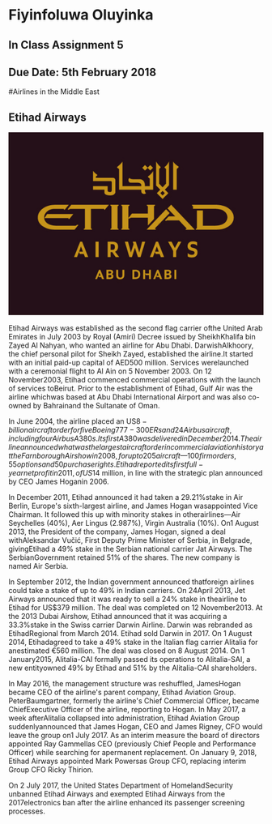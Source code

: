 # Fiyinfoluwa Oluyinka

## In Class Assignment 5

## Due Date: 5th February 2018

#Airlines in the Middle East

## Etihad Airways

![Etihad](/foluyink/media/Etihad.jpg)



Etihad Airways was established as the second flag carrier ofthe United Arab Emirates in July 2003 by Royal (Amiri) Decree issued by SheikhKhalifa bin Zayed Al Nahyan, who wanted an airline for Abu Dhabi. DarwishAlkhoory, the chief personal pilot for Sheikh Zayed, established the airline.It started with an initial paid-up capital of AED500 million. Services werelaunched with a ceremonial flight to Al Ain on 5 November 2003. On 12 November2003, Etihad commenced commercial operations with the launch of services toBeirut. Prior to the establishment of Etihad, Gulf Air was the airline whichwas based at Abu Dhabi International Airport and was also co-owned by Bahrainand the Sultanate of Oman.

 

In June 2004, the airline placed an US$8-billion aircraftorder for five Boeing 777-300ERs and 24 Airbus aircraft, including four AirbusA380s. Its first A380 was delivered in December 2014.The airline announced whatwas the largest aircraft order in commercial aviation history at theFarnborough Airshow in 2008, for up to 205 aircraft—100 firm orders, 55 optionsand 50 purchase rights. Etihad reported its first full-year net profit in 2011,of US$14 million, in line with the strategic plan announced by CEO James Hoganin 2006.

 

In December 2011, Etihad announced it had taken a 29.21%stake in Air Berlin, Europe's sixth-largest airline, and James Hogan wasappointed Vice Chairman. It followed this up with minority stakes in otherairlines—Air Seychelles (40%), Aer Lingus (2.987%), Virgin Australia (10%). On1 August 2013, the President of the company, James Hogan, signed a deal withAleksandar Vučić, First Deputy Prime Minister of Serbia, in Belgrade, givingEtihad a 49% stake in the Serbian national carrier Jat Airways. The SerbianGovernment retained 51% of the shares. The new company is named Air Serbia.

 

In September 2012, the Indian government announced thatforeign airlines could take a stake of up to 49% in Indian carriers. On 24April 2013, Jet Airways announced that it was ready to sell a 24% stake in theairline to Etihad for US$379 million. The deal was completed on 12 November2013. At the 2013 Dubai Airshow, Etihad announced that it was acquiring a 33.3%stake in the Swiss carrier Darwin Airline. Darwin was rebranded as EtihadRegional from March 2014. Etihad sold Darwin in 2017. On 1 August 2014, Etihadagreed to take a 49% stake in the Italian flag carrier Alitalia for anestimated €560 million. The deal was closed on 8 August 2014. On 1 January2015, Alitalia-CAI formally passed its operations to Alitalia-SAI, a new entityowned 49% by Etihad and 51% by the Alitalia-CAI shareholders.

 

In May 2016, the management structure was reshuffled, JamesHogan became CEO of the airline's parent company, Etihad Aviation Group. PeterBaumgartner, formerly the airline's Chief Commercial Officer, became ChiefExecutive Officer of the airline, reporting to Hogan. In May 2017, a week afterAlitalia collapsed into administration, Etihad Aviation Group suddenlyannounced that James Hogan, CEO and James Rigney, CFO would leave the group on1 July 2017. As an interim measure the board of directors appointed Ray Gammellas CEO (previously Chief People and Performance Officer) while searching for apermanent replacement. On January 9, 2018, Etihad Airways appointed Mark Powersas Group CFO, replacing interim Group CFO Ricky Thirion.

 

On 2 July 2017, the United States Department of HomelandSecurity unbanned Etihad Airways and exempted Etihad Airways from the 2017electronics ban after the airline enhanced its passenger screening processes.